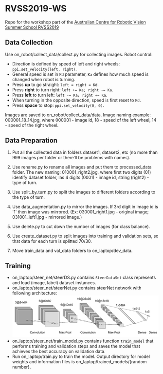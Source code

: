 # RVSS2019-WS
Repo for the workshop part of the [Australian Centre for Robotic Vision Summer School RVSS2019](https://www.roboticvision.org/rvss2019)

## Data Collection
Use on_robot/collect_data/collect.py for collecting images. Robot control:
- Direction is defined by speed of left and right wheels: `ppi.set_velocity(left, right)`.
- General speed is set in `Kd` parameter, `Ka` defines how much speed is changed when robot is turning.
- Press **up** to go straight: `left = right = Kd`.
- Press **right** to turn right: `left += Ka; right -= Ka`.
- Press **left** to turn left: `left -= Ka; right += Ka`.
- When turning in the opposite direction, speed is first reset to `Kd`.
- Press **space** to stop: `ppi.set_velocity(0, 0)`.

Images are saved to on_robot/collect_data/data. Image naming example: 000001_18_14.jpg, where 000001 - image id, 18 - speed of the left wheel, 14 - speed of the right wheel.

## Data Preparation
1. Put all the collected data in folders dataset1, dataset2, etc (no more than 999 images per folder or there'll be problems with names).

2. Use rename.py to rename all images and put them to processed_data folder. The new naming: 010001_right2.jpg, where first two digits (01) identify dataset folder, las 4 digits (0001) - image id, string (right2) - type of turn.

3. Use split_by_turn.py to split the images to different folders according to the type of turn.

4. Use data_augmentation.py to mirror the images. If 3rd digit in image id is '1' then image was mirrored. (Ex: 030001_right1.jpg - original image; 031001_left1.jpg - mirrored image.)

5. Use delete.py to cut down the number of images (for class balance).

6. Use create_dataset.py to split images into training and validation sets, so that data for each turn is splitted 70/30.

7. Move train_data and val_data folders to on_laptop/dev_data.

## Training
- on_laptop/steer_net/steerDS.py contains `SteerDataSet` class represents and load (image, label) dataset instances.
- on_laptop/steer_net/steerNet.py contains steerNet network with following architecture:
![](/info/network.png)
- on_laptop/steer_net/train_model.py contains function `train_model` that performs training and validation steps and saves the model that achieves the best accuracy on validation data.
- Run on_laptop/train.py to train the model. Output directory for model weights and information files is on_laptop/trained_models/{random number}. 
